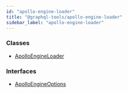 ```yaml
---
id: "apollo-engine-loader"
title: "@graphql-tools/apollo-engine-loader"
sidebar_label: "apollo-engine-loader"
---
```


### Classes

* [ApolloEngineLoader](../classes/_loaders_apollo_engine_src_index_.apolloengineloader)

### Interfaces

* [ApolloEngineOptions](../interfaces/_loaders_apollo_engine_src_index_.apolloengineoptions)
